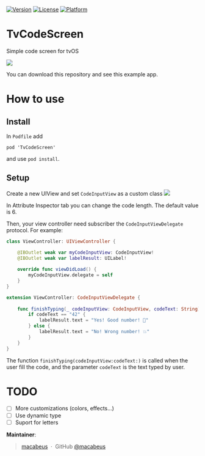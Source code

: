 [![Version](https://img.shields.io/cocoapods/v/TvCodeScreen.svg?style=flat)](http://cocoapods.org/pods/TvCodeScreen)
[![License](https://img.shields.io/cocoapods/l/TvCodeScreen.svg?style=flat)](http://cocoapods.org/pods/TvCodeScreen)
[![Platform](https://img.shields.io/cocoapods/p/TvCodeScreen.svg?style=flat)](http://cocoapods.org/pods/TvCodeScreen)

# TvCodeScreen
Simple code screen for tvOS

![](http://i.imgur.com/vPoxsNv.jpg)

You can download this repository and see this example app.

# How to use

## Install
In `Podfile` add
```
pod 'TvCodeScreen'
```

and use `pod install`.

## Setup

Create a new UIView and set `CodeInputView` as a custom class
![](http://i.imgur.com/o17Ts1I.png)

In Attribute Inspector tab you can change the code length. The default value is 6.

Then, your view controller need subscriber the `CodeInputViewDelegate` protocol. For example:

```swift
class ViewController: UIViewController {

    @IBOutlet weak var myCodeInputView: CodeInputView!
    @IBOutlet weak var labelResult: UILabel!
    
    override func viewDidLoad() {
        myCodeInputView.delegate = self
    }
}

extension ViewController: CodeInputViewDelegate {
    
    func finishTyping(_ codeInputView: CodeInputView, codeText: String) {
        if codeText == "42" {
            labelResult.text = "Yes! Good number! 🎉"
        } else {
            labelResult.text = "No! Wrong number! 💥"
        }
    }
}
```

The function `finishTyping(codeInputView:codeText:)` is called when the user fill the code, and the parameter `codeText` is the text typed by user.

# TODO
- [ ] More customizations (colors, effects...)
- [ ] Use dynamic type
- [ ] Suport for letters

**Maintainer**:

> [macabeus](http://macalogs.com.br/) &nbsp;&middot;&nbsp;
> GitHub [@macabeus](https://github.com/macabeus)
